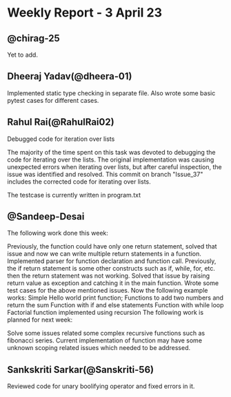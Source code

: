 # Weekly Report - 3 April 23

## @chirag-25
Yet to add.

## Dheeraj Yadav(@dheera-01)
Implemented static type checking in separate file. Also wrote some basic pytest cases for different cases.

## Rahul Rai(@RahulRai02)
Debugged code for iteration over lists

The majority of the time spent on this task was devoted to debugging the code for iterating over the lists. The original implementation was causing unexpected errors when iterating over lists, but after careful inspection, the issue was identified and resolved. This commit on branch "Issue_37" includes the corrected code for iterating over lists.

The testcase is currently written in program.txt

## @Sandeep-Desai
The following work done this week:

Previously, the function could have only one return statement, solved that issue and now we can write multiple return statements in a function.
Implemented parser for function declaration and function call.
Previously, the if return statement is some other constructs such as if, while, for, etc. then the return statement was not working. Solved that issue by raising return value as exception and catching it in the main function.
Wrote some test cases for the above mentioned issues.
Now the following example works:
Simple Hello world print function;
Functions to add two numbers and return the sum
Function with if and else statements
Function with while loop
Factorial function implemented using recursion
The following work is planned for next week:

Solve some issues related some complex recursive functions such as fibonacci series.
Current implementation of function may have some unknown scoping related issues which needed to be addressed.

## Sankskriti Sarkar(@Sanskriti-56)
Reviewed code for unary boolifying operator and fixed errors in it.
